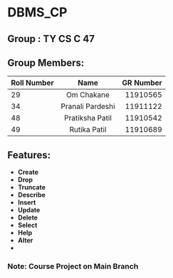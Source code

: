 # DBMS_CP

## Group : TY CS C 47 

## Group Members:

  
  | Roll Number        | Name           | GR Number  |
| ------------- |:-------------:| -----:|
| 29      | Om Chakane | 11910565 |
| 34      | Pranali Pardeshi      |   11911122 |
| 48 | Pratiksha Patil      |    11910542 |
| 49 | Rutika Patil      |    11910689 |

## Features:
- **Create**
- **Drop**
- **Truncate**
- **Describe**
- **Insert**
- **Update**
- **Delete**
- **Select**
- **Help**
- **Alter**
- 
### Note: Course Project on Main Branch
